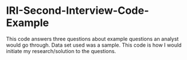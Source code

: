 # IRI-Second-Interview-Code-Example

This code answers three questions about example questions an analyst would go through. Data set used was a sample. This code is how I would initiate my research/solution to the questions.
